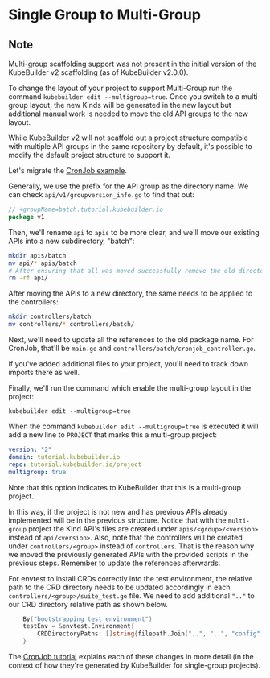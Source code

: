 # Single Group to Multi-Group

<aside class="note warning">

<h1>Note</h1>

Multi-group scaffolding support was not present in the initial version of
the KubeBuilder v2 scaffolding (as of KubeBuilder v2.0.0).

To change the layout of your project to support Multi-Group run the command
`kubebuilder edit --multigroup=true`. Once you switch to a multi-group layout, the new Kinds
will be generated in the new layout but additional manual work is needed 
to move the old API groups to the new layout.

</aside>

While KubeBuilder v2 will not scaffold out a project structure compatible
with multiple API groups in the same repository by default, it's possible
to modify the default project structure to support it.

Let's migrate the [CronJob example][cronjob-tutorial].

Generally, we use the prefix for the API group as the directory name. We
can check `api/v1/groupversion_info.go` to find that out:

```go
// +groupName=batch.tutorial.kubebuilder.io
package v1
```

Then, we'll rename `api` to `apis` to be more clear, and we'll move our
existing APIs into a new subdirectory, "batch":

```bash
mkdir apis/batch
mv api/* apis/batch
# After ensuring that all was moved successfully remove the old directory `api/`
rm -rf api/ 
```


After moving the APIs to a new directory, the same needs to be applied to the controllers:

```bash
mkdir controllers/batch
mv controllers/* controllers/batch/
```

Next, we'll need to update all the references to the old package name. 
For CronJob, that'll be `main.go` and `controllers/batch/cronjob_controller.go`. 

If you've added additional files to your project, you'll need to track down
imports there as well.

Finally, we'll run the command which enable the multi-group layout in the project:

```
kubebuilder edit --multigroup=true
```

When the command `kubebuilder edit --multigroup=true` is executed it will add a new line 
to `PROJECT` that marks this a multi-group project:
                                                      
```yaml
version: "2"
domain: tutorial.kubebuilder.io
repo: tutorial.kubebuilder.io/project
multigroup: true
```

Note that this option indicates to KubeBuilder that this is a multi-group project. 

In this way, if the project is not new and has previous APIs already implemented will be in the previous structure. 
Notice that with the `multi-group` project the Kind API's files are
created under `apis/<group>/<version>` instead of `api/<version>`. 
Also, note that the controllers will be created under `controllers/<group>` instead of `controllers`. 
That is the reason why we moved the previously generated APIs with the provided scripts in the previous steps. 
Remember to update the references afterwards.

For envtest to install CRDs correctly into the test environment, the relative path to the CRD directory needs to be updated accordingly in each `controllers/<group>/suite_test.go` file. We need to add additional `".."` to our CRD directory relative path as shown below.

```go
    By("bootstrapping test environment")
    testEnv = &envtest.Environment{
        CRDDirectoryPaths: []string{filepath.Join("..", "..", "config", "crd", "bases")},
    }
```

The [CronJob tutorial][cronjob-tutorial] explains each of these changes in
more detail (in the context of how they're generated by KubeBuilder for
single-group projects).

[multi-group-issue]: https://github.com/kubernetes-sigs/kubebuilder/issues/923 "KubeBuilder Issue #923"
[cronjob-tutorial]: /cronjob-tutorial/cronjob-tutorial.md "Tutorial: Building CronJob"
